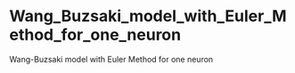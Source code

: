 # Wang_Buzsaki_model_with_Euler_Method_for_one_neuron
Wang-Buzsaki model with Euler Method for one neuron
